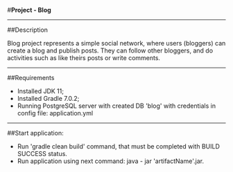 #**Project - Blog**

---

##Description

Blog project represents a simple social network, where users (bloggers) can create a blog and publish posts. They can follow other bloggers, and do activities such as like theirs posts or write comments.

---

##Requirements
* Installed JDK 11;
* Installed Gradle 7.0.2;
* Running PostgreSQL server with created DB 'blog' with credentials in config file: application.yml

---

##Start application:
* Run 'gradle clean build' command, that must be completed with BUILD SUCCESS status.
* Run application using next command: java - jar 'artifactName'.jar.
